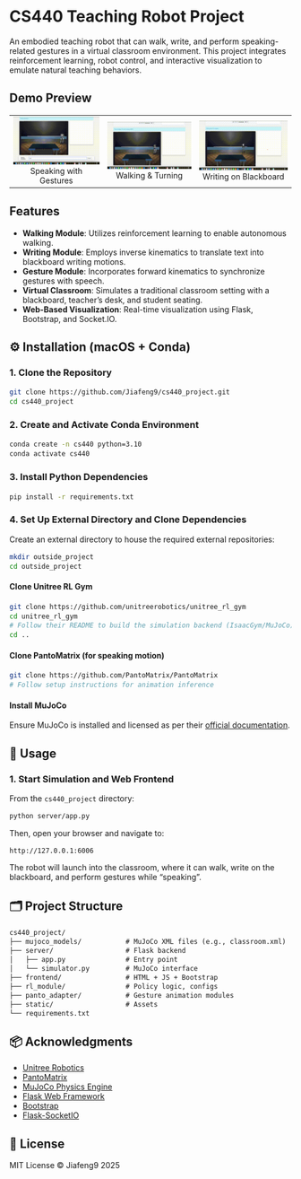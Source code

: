 # CS440 Teaching Robot Project

An embodied teaching robot that can walk, write, and perform speaking-related gestures in a virtual classroom environment. This project integrates reinforcement learning, robot control, and interactive visualization to emulate natural teaching behaviors.

## Demo Preview

<table>
  <tr>
    <td align="center">
        <img src="sound_with_movement.gif"width="200px"><br/>
        Speaking with Gestures
      </a>
    </td>
    <td align="center">
        <img src="walking_turing_around.gif" width="200px" /><br/>
        Walking & Turning
      </a>
    </td>
    <td align="center">
        <img src="writing.gif" width="200px"/><br/>
        Writing on Blackboard
      </a>
    </td>

  </tr>
</table>

## Features

- **Walking Module**: Utilizes reinforcement learning to enable autonomous walking.
- **Writing Module**: Employs inverse kinematics to translate text into blackboard writing motions.
- **Gesture Module**: Incorporates forward kinematics to synchronize gestures with speech.
- **Virtual Classroom**: Simulates a traditional classroom setting with a blackboard, teacher’s desk, and student seating.
- **Web-Based Visualization**: Real-time visualization using Flask, Bootstrap, and Socket.IO.




## ⚙️ Installation (macOS + Conda)

### 1. Clone the Repository

```bash
git clone https://github.com/Jiafeng9/cs440_project.git
cd cs440_project
```

### 2. Create and Activate Conda Environment

```bash
conda create -n cs440 python=3.10
conda activate cs440
```

### 3. Install Python Dependencies

```bash
pip install -r requirements.txt
```

### 4. Set Up External Directory and Clone Dependencies

Create an external directory to house the required external repositories:

```bash
mkdir outside_project
cd outside_project
```

#### Clone Unitree RL Gym

```bash
git clone https://github.com/unitreerobotics/unitree_rl_gym
cd unitree_rl_gym
# Follow their README to build the simulation backend (IsaacGym/MuJoCo)
cd ..
```

#### Clone PantoMatrix (for speaking motion)

```bash
git clone https://github.com/PantoMatrix/PantoMatrix
# Follow setup instructions for animation inference
```

#### Install MuJoCo

Ensure MuJoCo is installed and licensed as per their [official documentation](https://mujoco.org/).

## 🚀 Usage

### 1. Start Simulation and Web Frontend

From the `cs440_project` directory:

```bash
python server/app.py
```

Then, open your browser and navigate to:

```
http://127.0.0.1:6006
```

The robot will launch into the classroom, where it can walk, write on the blackboard, and perform gestures while “speaking”.

## 🗂️ Project Structure

```plaintext
cs440_project/
├── mujoco_models/           # MuJoCo XML files (e.g., classroom.xml)
├── server/                  # Flask backend
│   ├── app.py               # Entry point
│   └── simulator.py         # MuJoCo interface
├── frontend/                # HTML + JS + Bootstrap
├── rl_module/               # Policy logic, configs
├── panto_adapter/           # Gesture animation modules
├── static/                  # Assets
└── requirements.txt
```

## 📦 Acknowledgments

- [Unitree Robotics](https://github.com/unitreerobotics/unitree_rl_gym)
- [PantoMatrix](https://github.com/PantoMatrix/PantoMatrix)
- [MuJoCo Physics Engine](https://mujoco.org/)
- [Flask Web Framework](https://flask.palletsprojects.com/)
- [Bootstrap](https://getbootstrap.com/)
- [Flask-SocketIO](https://flask-socketio.readthedocs.io/)

## 📄 License

MIT License © Jiafeng9 2025
